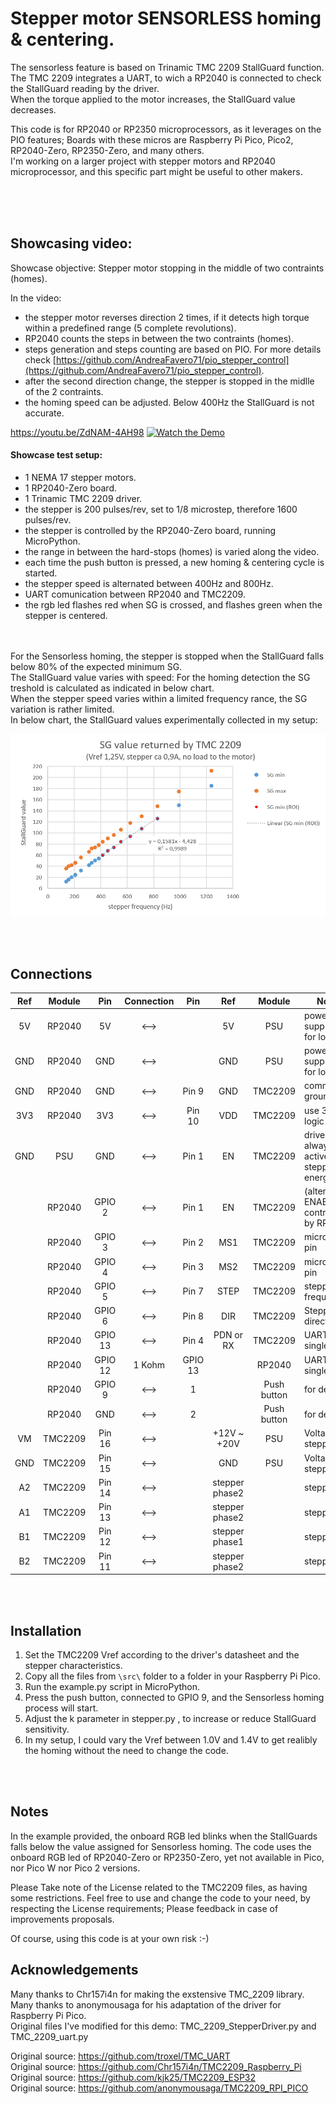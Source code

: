 # Stepper motor SENSORLESS homing & centering.
The sensorless feature is based on Trinamic TMC 2209 StallGuard function.<br>
The TMC 2209 integrates a UART, to wich a RP2040 is connected to check the StallGuard reading by the driver.<br>
When the torque applied to the motor increases, the StallGuard value decreases.<br>

This code is for RP2040 or RP2350 microprocessors, as it leverages on the PIO features; Boards with these micros are Raspberry Pi Pico, Pico2, RP2040-Zero, RP2350-Zero, and many others.<br>
I'm working on a larger project with stepper motors and RP2040 microprocessor, and this specific part might be useful to other makers.

<br><br><br>

## Showcasing video:
Showcase objective: Stepper motor stopping in the middle of two contraints (homes).<br>

In the video:
 - the stepper motor reverses direction 2 times, if it detects high torque within a predefined range (5 complete revolutions).
 - RP2040 counts the steps in between the two contraints (homes).
 - steps generation and steps counting are based on PIO. For more details check [https://github.com/AndreaFavero71/pio_stepper_control](https://github.com/AndreaFavero71/pio_stepper_control).
 - after the second direction change, the stepper is stopped in the midlle of the 2 contraints.
 - the homing speed can be adjusted. Below 400Hz the StallGuard is not accurate.
 
   
https://youtu.be/ZdNAM-4AH98
[![Watch the Demo](https://i.ytimg.com/vi/Dh-xW871_UM/maxresdefault.jpg)](https://youtu.be/Dh-xW871_UM)


#### Showcase test setup:
 - 1 NEMA 17 stepper motors.
 - 1 RP2040-Zero board.
 - 1 Trinamic TMC 2209 driver.
 - the stepper is 200 pulses/rev, set to 1/8 microstep, therefore 1600 pulses/rev.
 - the stepper is controlled by the RP2040-Zero board, running MicroPython.
 - the range in between the hard-stops (homes) is varied along the video.
 - each time the push button is pressed, a new homing & centering cycle is started.
 - the stepper speed is alternated between 400Hz and 800Hz.
 - UART comunication between RP2040 and TMC2209.
 - the rgb led flashes red when SG is crossed, and flashes green when the stepper is centered. 
<br><br><br>


For the Sensorless homing, the stepper is stopped when the StallGuard falls below 80% of the expected minimum SG.<br>
The StallGuard value varies with speed: For the homing detection the SG treshold is calculated as indicated in below chart.<br>
When the stepper speed varies within a limited frequency rance, the SG variation is rather limited.<br>
In below chart, the StallGuard values experimentally collected in my setup:<br>
 
  ![title image](/images/sg_chart.PNG)
 
<br><br>

## Connections

| Ref |  Module |   Pin   | Connection |   Pin   |       Ref      |    Module   | Notes                                      |
|:---:|:-------:|:-------:|:----------:|:-------:|:--------------:|:-----------:|--------------------------------------------|
|  5V |  RP2040 |    5V   |    <-->    |         |       5V       |     PSU     | power supply unit for logic                |
| GND |  RP2040 |   GND   |    <-->    |         |       GND      |     PSU     | power supply unit for logic                |
| GND |  RP2040 |   GND   |    <-->    |  Pin 9  |       GND      |   TMC2209   | common ground                              |
| 3V3 |  RP2040 |   3V3   |    <-->    |  Pin 10 |       VDD      |   TMC2209   | use 3v3 for logic                          |
| GND |   PSU   |   GND   |    <-->    |  Pin 1  |       EN       |   TMC2209   | driver always active, stepper energized    |
|     |  RP2040 |  GPIO 2 |    <-->    |  Pin 1  |       EN       |   TMC2209   | (alternative) ENABLE controlled by RP2040  |
|     |  RP2040 |  GPIO 3 |    <-->    |  Pin 2  |       MS1      |   TMC2209   | micro step pin                             |
|     |  RP2040 |  GPIO 4 |    <-->    |  Pin 3  |       MS2      |   TMC2209   | micro step pin                             |
|     |  RP2040 |  GPIO 5 |    <-->    |  Pin 7  |      STEP      |   TMC2209   | stepper frequency                          |
|     |  RP2040 |  GPIO 6 |    <-->    |  Pin 8  |       DIR      |   TMC2209   | Stepper direction                          |
|     |  RP2040 | GPIO 13 |    <-->    |  Pin 4  |    PDN or RX   |   TMC2209   | UART single line                           |
|     |  RP2040 | GPIO 12 |   1 Kohm   | GPIO 13 |                |    RP2040   | UART single line                           |
|     |  RP2040 |  GPIO 9 |    <-->    |    1    |                | Push button | for demo                                   |
|     |  RP2040 |   GND   |    <-->    |    2    |                | Push button | for demo                                   |
|  VM | TMC2209 |  Pin 16 |    <-->    |         |   +12V ~ +20V  |     PSU     | Voltage for stepper                        |
| GND | TMC2209 |  Pin 15 |    <-->    |         |       GND      |     PSU     | Voltage for stepper                        |
|  A2 | TMC2209 |  Pin 14 |    <-->    |         | stepper phase2 |             | stepper                                    |
|  A1 | TMC2209 |  Pin 13 |    <-->    |         | stepper phase2 |             | stepper                                    |
|  B1 | TMC2209 |  Pin 12 |    <-->    |         | stepper phase1 |             | stepper                                    |
|  B2 | TMC2209 |  Pin 11 |    <-->    |         | stepper phase2 |             | stepper                                    |
	
<br><br>

## Installation
1. Set the TMC2209 Vref according to the driver's datasheet and the stepper characteristics.
2. Copy all the files from `\src\` folder to a folder in your Raspberry Pi Pico.
3. Run the example.py script in MicroPython.
4. Press the push button, connected to GPIO 9, and the Sensorless homing process will start.
5. Adjust the k parameter in stepper.py , to increase or reduce StallGuard sensitivity.
6. In my setup, I could vary the Vref between 1.0V and 1.4V to get realibly the homing without the need to change the code.

<br><br>

## Notes
In the example provided, the onboard RGB led blinks when the StallGuards falls below the value assigned for Sensorless homing. The code uses the onboard RGB led of RP2040-Zero or RP2350-Zero, yet not available in Pico, nor Pico W nor Pico 2 versions. 

Please Take note of the License related to the TMC2209 files, as having some restrictions.
Feel free to use and change the code to your need, by respecting the License requirements; Please feedback in case of improvements proposals.

Of course, using this code is at your own risk :-)


## Acknowledgements
Many thanks to Chr157i4n for making the exstensive TMC_2209 library.<br>
Many thanks to anonymousaga for his adaptation of the driver for Raspberry Pi Pico.<br>
Original files I've modified for this demo: TMC_2209_StepperDriver.py and TMC_2209_uart.py<br>

Original source: https://github.com/troxel/TMC_UART<br>
Original source: https://github.com/Chr157i4n/TMC2209_Raspberry_Pi<br>
Original source: https://github.com/kjk25/TMC2209_ESP32<br>
Original source: https://github.com/anonymousaga/TMC2209_RPI_PICO<br>
